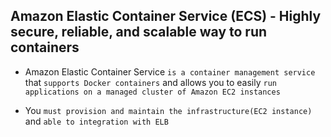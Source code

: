 ## Amazon Elastic Container Service (ECS) - Highly secure, reliable, and scalable way to run containers

- Amazon Elastic Container Service `is a container management service` that `supports Docker containers` and allows you to easily `run applications on a managed cluster of Amazon EC2 instances`

- You `must provision and maintain the infrastructure(EC2 instance)` and `able to integration with ELB`
